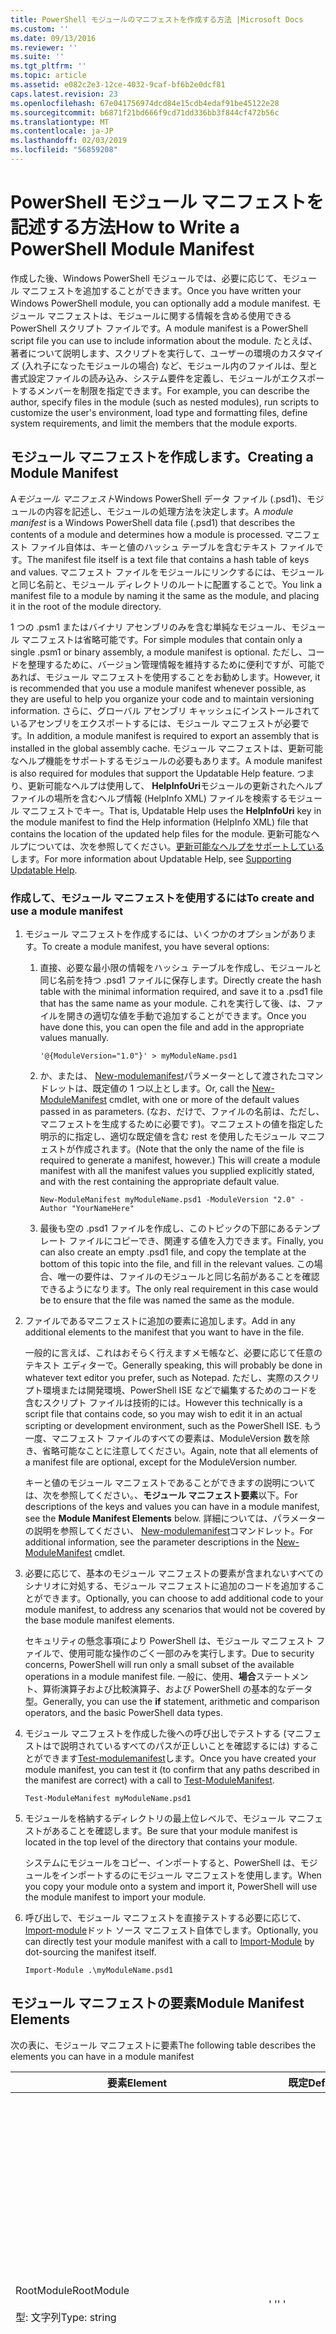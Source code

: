 ```yaml
---
title: PowerShell モジュールのマニフェストを作成する方法 |Microsoft Docs
ms.custom: ''
ms.date: 09/13/2016
ms.reviewer: ''
ms.suite: ''
ms.tgt_pltfrm: ''
ms.topic: article
ms.assetid: e082c2e3-12ce-4032-9caf-bf6b2e0dcf81
caps.latest.revision: 23
ms.openlocfilehash: 67e041756974dcd84e15cdb4edaf91be45122e28
ms.sourcegitcommit: b6871f21bd666f9cd71dd336bb3f844cf472b56c
ms.translationtype: MT
ms.contentlocale: ja-JP
ms.lasthandoff: 02/03/2019
ms.locfileid: "56859208"
---
```

# <a name="how-to-write-a-powershell-module-manifest"></a><span data-ttu-id="85726-102">PowerShell モジュール マニフェストを記述する方法</span><span class="sxs-lookup"><span data-stu-id="85726-102">How to Write a PowerShell Module Manifest</span></span>

<span data-ttu-id="85726-103">作成した後、Windows PowerShell モジュールでは、必要に応じて、モジュール マニフェストを追加することができます。</span><span class="sxs-lookup"><span data-stu-id="85726-103">Once you have written your Windows PowerShell module, you can optionally add a module manifest.</span></span> <span data-ttu-id="85726-104">モジュール マニフェストは、モジュールに関する情報を含める使用できる PowerShell スクリプト ファイルです。</span><span class="sxs-lookup"><span data-stu-id="85726-104">A module manifest is a PowerShell script file you can use to include information about the module.</span></span> <span data-ttu-id="85726-105">たとえば、著者について説明します、スクリプトを実行して、ユーザーの環境のカスタマイズ (入れ子になったモジュールの場合) など、モジュール内のファイルは、型と書式設定ファイルの読み込み、システム要件を定義し、モジュールがエクスポートするメンバーを制限を指定できます。</span><span class="sxs-lookup"><span data-stu-id="85726-105">For example, you can describe the author, specify files in the module (such as nested modules), run scripts to customize the user's environment, load type and formatting files, define system requirements, and limit the members that the module exports.</span></span>

## <a name="creating-a-module-manifest"></a><span data-ttu-id="85726-106">モジュール マニフェストを作成します。</span><span class="sxs-lookup"><span data-stu-id="85726-106">Creating a Module Manifest</span></span>

<span data-ttu-id="85726-107">A*モジュール マニフェスト*Windows PowerShell データ ファイル (.psd1)、モジュールの内容を記述し、モジュールの処理方法を決定します。</span><span class="sxs-lookup"><span data-stu-id="85726-107">A *module manifest* is a Windows PowerShell data file (.psd1) that describes the contents of a module and determines how a module is processed.</span></span> <span data-ttu-id="85726-108">マニフェスト ファイル自体は、キーと値のハッシュ テーブルを含むテキスト ファイルです。</span><span class="sxs-lookup"><span data-stu-id="85726-108">The manifest file itself is a text file that contains a hash table of keys and values.</span></span> <span data-ttu-id="85726-109">マニフェスト ファイルをモジュールにリンクするには、モジュールと同じ名前と、モジュール ディレクトリのルートに配置することで。</span><span class="sxs-lookup"><span data-stu-id="85726-109">You link a manifest file to a module by naming it the same as the module, and placing it in the root of the module directory.</span></span>

<span data-ttu-id="85726-110">1 つの .psm1 またはバイナリ アセンブリのみを含む単純なモジュール、モジュール マニフェストは省略可能です。</span><span class="sxs-lookup"><span data-stu-id="85726-110">For simple modules that contain only a single .psm1 or binary assembly, a module manifest is optional.</span></span> <span data-ttu-id="85726-111">ただし、コードを整理するために、バージョン管理情報を維持するために便利ですが、可能であれば、モジュール マニフェストを使用することをお勧めします。</span><span class="sxs-lookup"><span data-stu-id="85726-111">However, it is recommended that you use a module manifest whenever possible, as they are useful to help you organize your code and to maintain versioning information.</span></span> <span data-ttu-id="85726-112">さらに、グローバル アセンブリ キャッシュにインストールされているアセンブリをエクスポートするには、モジュール マニフェストが必要です。</span><span class="sxs-lookup"><span data-stu-id="85726-112">In addition, a module manifest is required to export an assembly that is installed in the global assembly cache.</span></span> <span data-ttu-id="85726-113">モジュール マニフェストは、更新可能なヘルプ機能をサポートするモジュールの必要もあります。</span><span class="sxs-lookup"><span data-stu-id="85726-113">A module manifest is also required for modules that support the Updatable Help feature.</span></span> <span data-ttu-id="85726-114">つまり、更新可能なヘルプは使用して、 **HelpInfoUri**モジュールの更新されたヘルプ ファイルの場所を含むヘルプ情報 (HelpInfo XML) ファイルを検索するモジュール マニフェストでキー。</span><span class="sxs-lookup"><span data-stu-id="85726-114">That is, Updatable Help uses the **HelpInfoUri** key in the module manifest to find the Help information (HelpInfo XML) file that contains the location of the updated help files for the module.</span></span> <span data-ttu-id="85726-115">更新可能なヘルプについては、次を参照してください。[更新可能なヘルプをサポートしている](./supporting-updatable-help.md)します。</span><span class="sxs-lookup"><span data-stu-id="85726-115">For more information about Updatable Help, see [Supporting Updatable Help](./supporting-updatable-help.md).</span></span>

### <a name="to-create-and-use-a-module-manifest"></a><span data-ttu-id="85726-116">作成して、モジュール マニフェストを使用するには</span><span class="sxs-lookup"><span data-stu-id="85726-116">To create and use a module manifest</span></span>

1. <span data-ttu-id="85726-117">モジュール マニフェストを作成するには、いくつかのオプションがあります。</span><span class="sxs-lookup"><span data-stu-id="85726-117">To create a module manifest, you have several options:</span></span>

   1. <span data-ttu-id="85726-118">直接、必要な最小限の情報をハッシュ テーブルを作成し、モジュールと同じ名前を持つ .psd1 ファイルに保存します。</span><span class="sxs-lookup"><span data-stu-id="85726-118">Directly create the hash table with the minimal information required, and save it to a .psd1 file that has the same name as your module.</span></span> <span data-ttu-id="85726-119">これを実行して後、は、ファイルを開きの適切な値を手動で追加することができます。</span><span class="sxs-lookup"><span data-stu-id="85726-119">Once you have done this, you can open the file and add in the appropriate values manually.</span></span>

      `'@{ModuleVersion="1.0"}' > myModuleName.psd1`

   2. <span data-ttu-id="85726-120">か、または、 [New-modulemanifest](/powershell/module/Microsoft.PowerShell.Core/New-ModuleManifest)パラメーターとして渡されたコマンドレットは、既定値の 1 つ以上とします。</span><span class="sxs-lookup"><span data-stu-id="85726-120">Or, call the [New-ModuleManifest](/powershell/module/Microsoft.PowerShell.Core/New-ModuleManifest) cmdlet, with one or more of the default values passed in as parameters.</span></span> <span data-ttu-id="85726-121">(なお、だけで、ファイルの名前は、ただし、マニフェストを生成するために必要です)。マニフェストの値を指定した明示的に指定し、適切な既定値を含む rest を使用したモジュール マニフェストが作成されます。</span><span class="sxs-lookup"><span data-stu-id="85726-121">(Note that the only the name of the file is required to generate a manifest, however.) This will create a module manifest with all the manifest values you supplied explicitly stated, and with the rest containing the appropriate default value.</span></span>

      `New-ModuleManifest myModuleName.psd1 -ModuleVersion "2.0" -Author "YourNameHere"`

   3. <span data-ttu-id="85726-122">最後も空の .psd1 ファイルを作成し、このトピックの下部にあるテンプレート ファイルにコピーでき、関連する値を入力できます。</span><span class="sxs-lookup"><span data-stu-id="85726-122">Finally, you can also create an empty .psd1 file, and copy the template at the bottom of this topic into the file, and fill in the relevant values.</span></span> <span data-ttu-id="85726-123">この場合、唯一の要件は、ファイルのモジュールと同じ名前があることを確認できるようになります。</span><span class="sxs-lookup"><span data-stu-id="85726-123">The only real requirement in this case would be to ensure that the file was named the same as the module.</span></span>

2. <span data-ttu-id="85726-124">ファイルであるマニフェストに追加の要素に追加します。</span><span class="sxs-lookup"><span data-stu-id="85726-124">Add in any additional elements to the manifest that you want to have in the file.</span></span>

   <span data-ttu-id="85726-125">一般的に言えば、これはおそらく行えますメモ帳など、必要に応じて任意のテキスト エディターで。</span><span class="sxs-lookup"><span data-stu-id="85726-125">Generally speaking, this will probably be done in whatever text editor you prefer, such as Notepad.</span></span> <span data-ttu-id="85726-126">ただし、実際のスクリプト環境または開発環境、PowerShell ISE などで編集するためのコードを含むスクリプト ファイルは技術的には。</span><span class="sxs-lookup"><span data-stu-id="85726-126">However this technically is a script file that contains code, so you may wish to edit it in an actual scripting or development environment, such as the PowerShell ISE.</span></span> <span data-ttu-id="85726-127">もう一度、マニフェスト ファイルのすべての要素は、ModuleVersion 数を除き、省略可能なことに注意してください。</span><span class="sxs-lookup"><span data-stu-id="85726-127">Again, note that all elements of a manifest file are optional, except for the ModuleVersion number.</span></span>

   <span data-ttu-id="85726-128">キーと値のモジュール マニフェストであることができますの説明については、次を参照してください。、**モジュール マニフェスト要素**以下。</span><span class="sxs-lookup"><span data-stu-id="85726-128">For descriptions of the keys and values you can have in a module manifest, see the **Module Manifest Elements** below.</span></span> <span data-ttu-id="85726-129">詳細については、パラメーターの説明を参照してください、 [New-modulemanifest](/powershell/module/Microsoft.PowerShell.Core/New-ModuleManifest)コマンドレット。</span><span class="sxs-lookup"><span data-stu-id="85726-129">For additional information, see the parameter descriptions in the  [New-ModuleManifest](/powershell/module/Microsoft.PowerShell.Core/New-ModuleManifest) cmdlet.</span></span>

3. <span data-ttu-id="85726-130">必要に応じて、基本のモジュール マニフェストの要素が含まれないすべてのシナリオに対処する、モジュール マニフェストに追加のコードを追加することができます。</span><span class="sxs-lookup"><span data-stu-id="85726-130">Optionally, you can choose to add additional code to your module manifest, to address any scenarios that would not be covered by the base module manifest elements.</span></span>

   <span data-ttu-id="85726-131">セキュリティの懸念事項により PowerShell は、モジュール マニフェスト ファイルで、使用可能な操作のごく一部のみを実行します。</span><span class="sxs-lookup"><span data-stu-id="85726-131">Due to security concerns, PowerShell will run only a small subset of the available operations in a module manifest file.</span></span> <span data-ttu-id="85726-132">一般に、使用、**場合**ステートメント、算術演算子および比較演算子、および PowerShell の基本的なデータ型。</span><span class="sxs-lookup"><span data-stu-id="85726-132">Generally, you can use the **if** statement, arithmetic and comparison operators, and the basic PowerShell data types.</span></span>

4. <span data-ttu-id="85726-133">モジュール マニフェストを作成した後への呼び出しでテストする (マニフェストはで説明されているすべてのパスが正しいことを確認するには) することができます[Test-modulemanifest](/powershell/module/Microsoft.PowerShell.Core/Test-ModuleManifest)します。</span><span class="sxs-lookup"><span data-stu-id="85726-133">Once you have created your module manifest, you can test it (to confirm that any paths described in the manifest are correct) with a call to [Test-ModuleManifest](/powershell/module/Microsoft.PowerShell.Core/Test-ModuleManifest).</span></span>

   `Test-ModuleManifest myModuleName.psd1`

5. <span data-ttu-id="85726-134">モジュールを格納するディレクトリの最上位レベルで、モジュール マニフェストがあることを確認します。</span><span class="sxs-lookup"><span data-stu-id="85726-134">Be sure that your module manifest is located in the top level of the directory that contains your module.</span></span>

   <span data-ttu-id="85726-135">システムにモジュールをコピー、インポートすると、PowerShell は、モジュールをインポートするのにモジュール マニフェストを使用します。</span><span class="sxs-lookup"><span data-stu-id="85726-135">When you copy your module onto a system and import it, PowerShell will use the module manifest to import your module.</span></span>

6. <span data-ttu-id="85726-136">呼び出しで、モジュール マニフェストを直接テストする必要に応じて、 [Import-module](/powershell/module/Microsoft.PowerShell.Core/Import-Module)ドット ソース マニフェスト自体でします。</span><span class="sxs-lookup"><span data-stu-id="85726-136">Optionally, you can directly test your module manifest with a call to [Import-Module](/powershell/module/Microsoft.PowerShell.Core/Import-Module) by dot-sourcing the manifest itself.</span></span>

   `Import-Module .\myModuleName.psd1`

## <a name="module-manifest-elements"></a><span data-ttu-id="85726-137">モジュール マニフェストの要素</span><span class="sxs-lookup"><span data-stu-id="85726-137">Module Manifest Elements</span></span>

<span data-ttu-id="85726-138">次の表に、モジュール マニフェストに要素</span><span class="sxs-lookup"><span data-stu-id="85726-138">The following table describes the elements you can have in a module manifest</span></span>

|<span data-ttu-id="85726-139">要素</span><span class="sxs-lookup"><span data-stu-id="85726-139">Element</span></span>|<span data-ttu-id="85726-140">既定</span><span class="sxs-lookup"><span data-stu-id="85726-140">Default</span></span>|<span data-ttu-id="85726-141">説明</span><span class="sxs-lookup"><span data-stu-id="85726-141">Description</span></span>|
|-------------|-------------|-----------------|
|<span data-ttu-id="85726-142">RootModule</span><span class="sxs-lookup"><span data-stu-id="85726-142">RootModule</span></span><br /><br /> <span data-ttu-id="85726-143">型: 文字列</span><span class="sxs-lookup"><span data-stu-id="85726-143">Type: string</span></span>|<span data-ttu-id="85726-144">' '</span><span class="sxs-lookup"><span data-stu-id="85726-144">' '</span></span>|<span data-ttu-id="85726-145">スクリプト モジュールまたはバイナリ モジュール ファイルこのマニフェストに関連付けられています。</span><span class="sxs-lookup"><span data-stu-id="85726-145">Script module or binary module file associated with this manifest.</span></span> <span data-ttu-id="85726-146">PowerShell の以前のバージョンでは、この要素に、ModuleToProcess が呼び出されます。</span><span class="sxs-lookup"><span data-stu-id="85726-146">Previous versions of PowerShell called this element the ModuleToProcess.</span></span><br /><br /> <span data-ttu-id="85726-147">ルート モジュールの種類を空にすることができます (このように、**マニフェスト**モジュール)、スクリプト モジュールの名前 (これにより、.psm1、**スクリプト**モジュール)、またはバイナリ モジュール (.exe または .dll の名前これは、これにより、**バイナリ**モジュール)。</span><span class="sxs-lookup"><span data-stu-id="85726-147">Possible types for the root module can be empty (which will make this a **Manifest** module), the name of a script module (.psm1, which makes this a **Script** module), or the name of a binary module (.exe or .dll, which makes this a **Binary** module).</span></span> <span data-ttu-id="85726-148">モジュール マニフェスト (.psd1) ファイルまたはスクリプト ファイル (.ps1) の名前をこの要素に配置すると、発生するエラーが発生します。</span><span class="sxs-lookup"><span data-stu-id="85726-148">Placing the name of a module manifest (.psd1) or a script file (.ps1) in this element will cause an error to occur.</span></span>|
|<span data-ttu-id="85726-149">ModuleVersion</span><span class="sxs-lookup"><span data-stu-id="85726-149">ModuleVersion</span></span><br /><br /> <span data-ttu-id="85726-150">型: 文字列</span><span class="sxs-lookup"><span data-stu-id="85726-150">Type: string</span></span>|<span data-ttu-id="85726-151">1.0</span><span class="sxs-lookup"><span data-stu-id="85726-151">1.0</span></span>|<span data-ttu-id="85726-152">このモジュールのバージョン番号。</span><span class="sxs-lookup"><span data-stu-id="85726-152">Version number of this module.</span></span> <span data-ttu-id="85726-153">文字列は、[System.Version] に変換できる必要があります。</span><span class="sxs-lookup"><span data-stu-id="85726-153">The string must be able to convert to [System.Version].</span></span> <span data-ttu-id="85726-154">つまり、' #。 #。 #。 #。 #' です。</span><span class="sxs-lookup"><span data-stu-id="85726-154">That is, '#.#.#.#.#'.</span></span> <span data-ttu-id="85726-155">`Import-Module` 上で見つかった最初のモジュールを読み込む、 **$psModulePath**を名と一致して、少なくともの ModuleVersion を持つ、`-MinimumVersion`パラメーター。</span><span class="sxs-lookup"><span data-stu-id="85726-155">`Import-Module` will load the first module it finds on the **$psModulePath** that matches the name, and has at least as high a ModuleVersion, as the `-MinimumVersion` parameter.</span></span> <span data-ttu-id="85726-156">特定のバージョンをインポートするには、使用、`-RequiredVersion`パラメーターを代わりにします。</span><span class="sxs-lookup"><span data-stu-id="85726-156">To import a specific version, use the`-RequiredVersion` parameter, instead.</span></span><br /><br /> <span data-ttu-id="85726-157">例: `ModuleVersion = '1.0'`</span><span class="sxs-lookup"><span data-stu-id="85726-157">Example: `ModuleVersion = '1.0'`</span></span>|
|<span data-ttu-id="85726-158">GUID</span><span class="sxs-lookup"><span data-stu-id="85726-158">GUID</span></span><br /><br /> <span data-ttu-id="85726-159">型: 文字列</span><span class="sxs-lookup"><span data-stu-id="85726-159">Type: string</span></span>|<span data-ttu-id="85726-160">自動生成された GUID</span><span class="sxs-lookup"><span data-stu-id="85726-160">Autogenerated GUID</span></span>|<span data-ttu-id="85726-161">このモジュールを一意に識別するために使用される ID。</span><span class="sxs-lookup"><span data-stu-id="85726-161">ID used to uniquely identify this module.</span></span> <span data-ttu-id="85726-162">GUID のモジュールをインポートすることはできません現在に注意してください。</span><span class="sxs-lookup"><span data-stu-id="85726-162">Note that you cannot currently import a module by GUID.</span></span><br /><br /> <span data-ttu-id="85726-163">例: `GUID = 'cfc45206-1e49-459d-a8ad-5b571ef94857'`</span><span class="sxs-lookup"><span data-stu-id="85726-163">Example: `GUID = 'cfc45206-1e49-459d-a8ad-5b571ef94857'`</span></span>|
|<span data-ttu-id="85726-164">作成者</span><span class="sxs-lookup"><span data-stu-id="85726-164">Author</span></span><br /><br /> <span data-ttu-id="85726-165">型: 文字列</span><span class="sxs-lookup"><span data-stu-id="85726-165">Type: string</span></span>|<span data-ttu-id="85726-166">None</span><span class="sxs-lookup"><span data-stu-id="85726-166">None</span></span>|<span data-ttu-id="85726-167">このモジュールの作成者です。</span><span class="sxs-lookup"><span data-stu-id="85726-167">Author of this module.</span></span><br /><br /> <span data-ttu-id="85726-168">例: `Author = 'AuthorNameHere'`</span><span class="sxs-lookup"><span data-stu-id="85726-168">Example: `Author = 'AuthorNameHere'`</span></span>|
|<span data-ttu-id="85726-169">CompanyName</span><span class="sxs-lookup"><span data-stu-id="85726-169">CompanyName</span></span><br /><br /> <span data-ttu-id="85726-170">型: 文字列</span><span class="sxs-lookup"><span data-stu-id="85726-170">Type: string</span></span>|<span data-ttu-id="85726-171">Unknown の中から 1 つ以上を指定します</span><span class="sxs-lookup"><span data-stu-id="85726-171">Unknown</span></span>|<span data-ttu-id="85726-172">企業またはこのモジュールのベンダー。</span><span class="sxs-lookup"><span data-stu-id="85726-172">Company or vendor of this module.</span></span><br /><br /> <span data-ttu-id="85726-173">例: `CompanyName = 'Fabrikam'`</span><span class="sxs-lookup"><span data-stu-id="85726-173">Example: `CompanyName = 'Fabrikam'`</span></span>|
|<span data-ttu-id="85726-174">著作権</span><span class="sxs-lookup"><span data-stu-id="85726-174">Copyright</span></span><br /><br /> <span data-ttu-id="85726-175">型: 文字列</span><span class="sxs-lookup"><span data-stu-id="85726-175">Type: string</span></span>|<span data-ttu-id="85726-176">(c) [現在] [作成者]。</span><span class="sxs-lookup"><span data-stu-id="85726-176">(c) [currentYear] [Author].</span></span> <span data-ttu-id="85726-177">All rights reserved.</span><span class="sxs-lookup"><span data-stu-id="85726-177">All rights reserved.</span></span>|<span data-ttu-id="85726-178">このモジュールの著作権情報。</span><span class="sxs-lookup"><span data-stu-id="85726-178">Copyright statement for this module.</span></span><br /><br /> <span data-ttu-id="85726-179">例: `Copyright = '2016 AuthorName. All rights reserved.'`</span><span class="sxs-lookup"><span data-stu-id="85726-179">Example: `Copyright = '2016 AuthorName. All rights reserved.'`</span></span>|
|<span data-ttu-id="85726-180">説明</span><span class="sxs-lookup"><span data-stu-id="85726-180">Description</span></span><br /><br /> <span data-ttu-id="85726-181">型: 文字列</span><span class="sxs-lookup"><span data-stu-id="85726-181">Type: string</span></span>|<span data-ttu-id="85726-182">' '</span><span class="sxs-lookup"><span data-stu-id="85726-182">' '</span></span>|<span data-ttu-id="85726-183">このモジュールによって提供される機能の説明です。</span><span class="sxs-lookup"><span data-stu-id="85726-183">Description of the functionality provided by this module.</span></span><br /><br /> <span data-ttu-id="85726-184">例: `Description = 'This is a description of a module.'`</span><span class="sxs-lookup"><span data-stu-id="85726-184">Example: `Description = 'This is a description of a module.'`</span></span>|
|<span data-ttu-id="85726-185">PowerShellVersion</span><span class="sxs-lookup"><span data-stu-id="85726-185">PowerShellVersion</span></span><br /><br /> <span data-ttu-id="85726-186">型: 文字列</span><span class="sxs-lookup"><span data-stu-id="85726-186">Type: string</span></span>|<span data-ttu-id="85726-187">' '</span><span class="sxs-lookup"><span data-stu-id="85726-187">' '</span></span>|<span data-ttu-id="85726-188">このモジュールに必要な Windows PowerShell エンジンの最小バージョン。</span><span class="sxs-lookup"><span data-stu-id="85726-188">Minimum version of the Windows PowerShell engine required by this module.</span></span> <span data-ttu-id="85726-189">現在の有効な値は、1.0、2.0、3.0、4.0、および 5.0 です。</span><span class="sxs-lookup"><span data-stu-id="85726-189">Current valid values are 1.0, 2.0, 3.0, 4.0, and 5.0.</span></span><br /><br /> <span data-ttu-id="85726-190">例: `PowerShellVersion = '5.0'`</span><span class="sxs-lookup"><span data-stu-id="85726-190">Example: `PowerShellVersion = '5.0'`</span></span>|
|<span data-ttu-id="85726-191">PowerShellHostName</span><span class="sxs-lookup"><span data-stu-id="85726-191">PowerShellHostName</span></span><br /><br /> <span data-ttu-id="85726-192">型: 文字列</span><span class="sxs-lookup"><span data-stu-id="85726-192">Type: string</span></span>|<span data-ttu-id="85726-193">' '</span><span class="sxs-lookup"><span data-stu-id="85726-193">' '</span></span>|<span data-ttu-id="85726-194">モジュールに必要な Windows PowerShell ホストの名前を指定します。</span><span class="sxs-lookup"><span data-stu-id="85726-194">Specifies the name of the Windows PowerShell host that is required by the module.</span></span> <span data-ttu-id="85726-195">この名前は、Windows PowerShell によって提供されます。</span><span class="sxs-lookup"><span data-stu-id="85726-195">This name is provided by Windows PowerShell.</span></span> <span data-ttu-id="85726-196">プログラムのホスト プログラムの名前を検索する入力:`$host.name`します。</span><span class="sxs-lookup"><span data-stu-id="85726-196">To find the name of a host program, in the program, type: `$host.name` .</span></span><br /><br /> <span data-ttu-id="85726-197">例: `PowerShellHostName = 'Windows PowerShell ISE Host'`</span><span class="sxs-lookup"><span data-stu-id="85726-197">Example: `PowerShellHostName = 'Windows PowerShell ISE Host'`</span></span>|
|<span data-ttu-id="85726-198">PowerShellHostVersion</span><span class="sxs-lookup"><span data-stu-id="85726-198">PowerShellHostVersion</span></span><br /><br /> <span data-ttu-id="85726-199">型: 文字列</span><span class="sxs-lookup"><span data-stu-id="85726-199">Type: string</span></span>|<span data-ttu-id="85726-200">' '</span><span class="sxs-lookup"><span data-stu-id="85726-200">' '</span></span>|<span data-ttu-id="85726-201">このモジュールに必要な Windows PowerShell ホストの最小バージョン。</span><span class="sxs-lookup"><span data-stu-id="85726-201">Minimum version of the Windows PowerShell host required by this module.</span></span><br /><br /> <span data-ttu-id="85726-202">例: `PowerShellHostVersion = '2.0'`</span><span class="sxs-lookup"><span data-stu-id="85726-202">Example: `PowerShellHostVersion = '2.0'`</span></span>|
|<span data-ttu-id="85726-203">DotNetFrameworkVersion</span><span class="sxs-lookup"><span data-stu-id="85726-203">DotNetFrameworkVersion</span></span><br /><br /> <span data-ttu-id="85726-204">型: 文字列</span><span class="sxs-lookup"><span data-stu-id="85726-204">Type: string</span></span>|<span data-ttu-id="85726-205">' '</span><span class="sxs-lookup"><span data-stu-id="85726-205">' '</span></span>|<span data-ttu-id="85726-206">このモジュールに必要な Microsoft .NET Framework の最小バージョン。</span><span class="sxs-lookup"><span data-stu-id="85726-206">Minimum version of Microsoft .NET Framework required by this module.</span></span><br /><br /> <span data-ttu-id="85726-207">例: `DotNetFrameorkVersion = '3.5'`</span><span class="sxs-lookup"><span data-stu-id="85726-207">Example: `DotNetFrameorkVersion = '3.5'`</span></span>|
|<span data-ttu-id="85726-208">CLRVersion</span><span class="sxs-lookup"><span data-stu-id="85726-208">CLRVersion</span></span><br /><br /> <span data-ttu-id="85726-209">型: 文字列</span><span class="sxs-lookup"><span data-stu-id="85726-209">Type: string</span></span>|<span data-ttu-id="85726-210">' '</span><span class="sxs-lookup"><span data-stu-id="85726-210">' '</span></span>|<span data-ttu-id="85726-211">このモジュールに必要な共通言語ランタイム (CLR) の最小バージョン。</span><span class="sxs-lookup"><span data-stu-id="85726-211">Minimum version of the common language runtime (CLR) required by this module.</span></span><br /><br /> <span data-ttu-id="85726-212">例: `CLRVersion = '3.5'`</span><span class="sxs-lookup"><span data-stu-id="85726-212">Example: `CLRVersion = '3.5'`</span></span>|
|<span data-ttu-id="85726-213">ProcessorArchitecture</span><span class="sxs-lookup"><span data-stu-id="85726-213">ProcessorArchitecture</span></span><br /><br /> <span data-ttu-id="85726-214">型: 文字列</span><span class="sxs-lookup"><span data-stu-id="85726-214">Type: string</span></span>|<span data-ttu-id="85726-215">' '</span><span class="sxs-lookup"><span data-stu-id="85726-215">' '</span></span>|<span data-ttu-id="85726-216">プロセッサ アーキテクチャ (None、X86、Amd64) モジュールが必要です。</span><span class="sxs-lookup"><span data-stu-id="85726-216">Processor architecture (None, X86, Amd64) required by this module.</span></span> <span data-ttu-id="85726-217">有効な値は x86、AMD64、IA64、および None (不明または未指定) です。</span><span class="sxs-lookup"><span data-stu-id="85726-217">Valid values are x86, AMD64, IA64, and None (unknown or unspecified).</span></span><br /><br /> <span data-ttu-id="85726-218">例: `ProcessorArchitecture = 'x86'`</span><span class="sxs-lookup"><span data-stu-id="85726-218">Example: `ProcessorArchitecture = 'x86'`</span></span>|
|<span data-ttu-id="85726-219">RequiredModules</span><span class="sxs-lookup"><span data-stu-id="85726-219">RequiredModules</span></span><br /><br /> <span data-ttu-id="85726-220">Type: [string[]]</span><span class="sxs-lookup"><span data-stu-id="85726-220">Type: [string[]]</span></span>|<span data-ttu-id="85726-221">@()</span><span class="sxs-lookup"><span data-stu-id="85726-221">@()</span></span>|<span data-ttu-id="85726-222">このモジュールをインポートする前にグローバル環境にインポートする必要がありますモジュールです。</span><span class="sxs-lookup"><span data-stu-id="85726-222">Modules that must be imported into the global environment prior to importing this module.</span></span> <span data-ttu-id="85726-223">既に読み込まれている場合を除き、表示されているすべてのモジュールが読み込まれます。</span><span class="sxs-lookup"><span data-stu-id="85726-223">This will load any modules listed unless they have already been loaded.</span></span> <span data-ttu-id="85726-224">(たとえば、一部のモジュール可能性があるによって既に読み込まれて別のモジュール。)。</span><span class="sxs-lookup"><span data-stu-id="85726-224">(For example, some modules may already be loaded by a different module.).</span></span> <span data-ttu-id="85726-225">使用して読み込む特定のバージョンを指定することも`RequiredVersion`なく`ModuleVersion`します。</span><span class="sxs-lookup"><span data-stu-id="85726-225">It is also possible to specify a specific version to load using `RequiredVersion` rather than `ModuleVersion`.</span></span> <span data-ttu-id="85726-226">使用する場合`ModuleVersion`指定されているバージョンの最小値で使用可能な最新バージョンが読み込まれます。</span><span class="sxs-lookup"><span data-stu-id="85726-226">When using `ModuleVersion` it will load the newest version available with a minimum of the version specified.</span></span><br /><br /> <span data-ttu-id="85726-227">例: `RequiredModules = @(@{ModuleName="myDependentModule", ModuleVersion="2.0",Guid="cfc45206-1e49-459d-a8ad-5b571ef94857"})`</span><span class="sxs-lookup"><span data-stu-id="85726-227">Example: `RequiredModules = @(@{ModuleName="myDependentModule", ModuleVersion="2.0",Guid="cfc45206-1e49-459d-a8ad-5b571ef94857"})`</span></span><br /><br /> <span data-ttu-id="85726-228">例: `RequiredModules = @(@{ModuleName="myDependentModule", RequiredVersion="1.5",Guid="cfc45206-1e49-459d-a8ad-5b571ef94857"})`</span><span class="sxs-lookup"><span data-stu-id="85726-228">Example: `RequiredModules = @(@{ModuleName="myDependentModule", RequiredVersion="1.5",Guid="cfc45206-1e49-459d-a8ad-5b571ef94857"})`</span></span>|
|<span data-ttu-id="85726-229">RequiredAssemblies</span><span class="sxs-lookup"><span data-stu-id="85726-229">RequiredAssemblies</span></span><br /><br /> <span data-ttu-id="85726-230">Type: [string[]]</span><span class="sxs-lookup"><span data-stu-id="85726-230">Type: [string[]]</span></span>|<span data-ttu-id="85726-231">@()</span><span class="sxs-lookup"><span data-stu-id="85726-231">@()</span></span>|<span data-ttu-id="85726-232">このモジュールをインポートする前に読み込む必要があるアセンブリ。</span><span class="sxs-lookup"><span data-stu-id="85726-232">Assemblies that must be loaded prior to importing this module.</span></span><br /><br /> <span data-ttu-id="85726-233">なお RequiredModules とは異なり、PowerShell は、既に読み込まれていない場合、RequiredAssemblies に読み込まれます。</span><span class="sxs-lookup"><span data-stu-id="85726-233">Note that unlike RequiredModules, PowerShell will load the RequiredAssemblies if they are not already loaded.</span></span>|
|<span data-ttu-id="85726-234">ScriptsToProcess</span><span class="sxs-lookup"><span data-stu-id="85726-234">ScriptsToProcess</span></span><br /><br /> <span data-ttu-id="85726-235">Type: [string[]]</span><span class="sxs-lookup"><span data-stu-id="85726-235">Type: [string[]]</span></span>|<span data-ttu-id="85726-236">@()</span><span class="sxs-lookup"><span data-stu-id="85726-236">@()</span></span>|<span data-ttu-id="85726-237">モジュールがインポートされるときに、呼び出し元のセッション状態で実行されるスクリプト (.ps1) ファイル。</span><span class="sxs-lookup"><span data-stu-id="85726-237">Script (.ps1) files that are run in the caller's session state when the module is imported.</span></span> <span data-ttu-id="85726-238">これにより、グローバル セッション状態や、入れ子になったモジュール、別のモジュールのセッション状態の可能性があります。</span><span class="sxs-lookup"><span data-stu-id="85726-238">This could be the global session state or, for nested modules, the session state of another module.</span></span> <span data-ttu-id="85726-239">これらのスクリプトを使用して、ログイン スクリプトを使用する場合と同様に、環境を準備することができます。</span><span class="sxs-lookup"><span data-stu-id="85726-239">You can use these scripts to prepare an environment just as you might use a login script.</span></span><br /><br /> <span data-ttu-id="85726-240">これらのスクリプトは、マニフェストにリストされているモジュールのいずれかが読み込まれる前に実行されます。</span><span class="sxs-lookup"><span data-stu-id="85726-240">These scripts are run before any of the modules listed in the manifest are loaded.</span></span>|
|<span data-ttu-id="85726-241">TypesToProcess</span><span class="sxs-lookup"><span data-stu-id="85726-241">TypesToProcess</span></span><br /><br /> <span data-ttu-id="85726-242">Type: [Object[]]</span><span class="sxs-lookup"><span data-stu-id="85726-242">Type: [Object[]]</span></span>|<span data-ttu-id="85726-243">@()</span><span class="sxs-lookup"><span data-stu-id="85726-243">@()</span></span>|<span data-ttu-id="85726-244">このモジュールをインポートするときに読み込まれるファイル (.ps1xml) を入力します。</span><span class="sxs-lookup"><span data-stu-id="85726-244">Type files (.ps1xml) to be loaded when importing this module.</span></span>|
|<span data-ttu-id="85726-245">FormatsToProcess</span><span class="sxs-lookup"><span data-stu-id="85726-245">FormatsToProcess</span></span><br /><br /> <span data-ttu-id="85726-246">Type: [Object[]]</span><span class="sxs-lookup"><span data-stu-id="85726-246">Type: [Object[]]</span></span>|<span data-ttu-id="85726-247">@()</span><span class="sxs-lookup"><span data-stu-id="85726-247">@()</span></span>|<span data-ttu-id="85726-248">このモジュールをインポートするときに読み込まれるファイル (.ps1xml) をフォーマットします。</span><span class="sxs-lookup"><span data-stu-id="85726-248">Format files (.ps1xml) to be loaded when importing this module.</span></span>|
|<span data-ttu-id="85726-249">NestedModules</span><span class="sxs-lookup"><span data-stu-id="85726-249">NestedModules</span></span><br /><br /> <span data-ttu-id="85726-250">Type: [Object[]]</span><span class="sxs-lookup"><span data-stu-id="85726-250">Type: [Object[]]</span></span>|<span data-ttu-id="85726-251">@()</span><span class="sxs-lookup"><span data-stu-id="85726-251">@()</span></span>|<span data-ttu-id="85726-252">RootModule/ModuleToProcess で指定されたモジュールの入れ子になったモジュールとしてインポートするモジュールです。</span><span class="sxs-lookup"><span data-stu-id="85726-252">Modules to import as nested modules of the module specified in RootModule/ModuleToProcess.</span></span><br /><br /> <span data-ttu-id="85726-253">呼び出しに似ていますがこの要素にモジュール名を追加する`Import-Module`からスクリプトやアセンブリ コード内で。</span><span class="sxs-lookup"><span data-stu-id="85726-253">Adding a module name to this element is similar to calling `Import-Module` from within your script or assembly code.</span></span> <span data-ttu-id="85726-254">主な違いは、マニフェスト ファイルでは、ここを読み込むものを確認しやすくなります。</span><span class="sxs-lookup"><span data-stu-id="85726-254">The main difference is that it's easier to see what you are loading here in the manifest file.</span></span> <span data-ttu-id="85726-255">また、モジュールは、ここで読み込みに失敗した場合、まだが読み込まれていない、実際のモジュール。</span><span class="sxs-lookup"><span data-stu-id="85726-255">Also, if a module fails to load here, you will not yet have loaded your actual module.</span></span><br /><br /> <span data-ttu-id="85726-256">他のモジュールに加え、スクリプト (.ps1) ファイルをロードすることもします。</span><span class="sxs-lookup"><span data-stu-id="85726-256">In addition to other modules, you may also load script (.ps1) files here.</span></span> <span data-ttu-id="85726-257">これらのファイルは、ルート モジュールのコンテキストで実行されます。</span><span class="sxs-lookup"><span data-stu-id="85726-257">These files will execute in the context of the root module.</span></span> <span data-ttu-id="85726-258">(これは、ルート モジュール内のスクリプトをソーシング ドットに相当) です。</span><span class="sxs-lookup"><span data-stu-id="85726-258">(This is equivalent to dot sourcing the script in your root module.)</span></span>|
|<span data-ttu-id="85726-259">FunctionsToExport</span><span class="sxs-lookup"><span data-stu-id="85726-259">FunctionsToExport</span></span><br /><br /> <span data-ttu-id="85726-260">次のように入力します。String</span><span class="sxs-lookup"><span data-stu-id="85726-260">Type: String</span></span>|<span data-ttu-id="85726-261">'\*'</span><span class="sxs-lookup"><span data-stu-id="85726-261">'\*'</span></span>|<span data-ttu-id="85726-262">呼び出し元のセッション状態モジュールが (ワイルドカード文字を使用) をエクスポートする関数を指定します。</span><span class="sxs-lookup"><span data-stu-id="85726-262">Specifies the functions that the module exports (wildcard characters are permitted) to the caller's session state.</span></span> <span data-ttu-id="85726-263">既定では、すべての関数がエクスポートされます。</span><span class="sxs-lookup"><span data-stu-id="85726-263">By default, all functions are exported.</span></span> <span data-ttu-id="85726-264">このキーを使用して、モジュールによってエクスポートされる関数を制限することができます。</span><span class="sxs-lookup"><span data-stu-id="85726-264">You can use this key to restrict the functions that are exported by the module.</span></span><br /><br /> <span data-ttu-id="85726-265">呼び出し元のセッション状態は、グローバル セッション状態や、入れ子になったモジュールは、別のモジュールのセッション状態を指定できます。</span><span class="sxs-lookup"><span data-stu-id="85726-265">The caller's session state can be the global session state or, for nested modules, the session state of another module.</span></span> <span data-ttu-id="85726-266">入れ子になったモジュールを連鎖チェーン内のモジュールが FunctionsToExport キーを使用して、関数を制限しない限り、入れ子になったモジュールによってエクスポートされるすべての関数はグローバル セッション状態にエクスポートされます。</span><span class="sxs-lookup"><span data-stu-id="85726-266">When chaining nested modules, all functions that are exported by a nested module will be exported to the global session state unless a module in the chain restricts the function by using the FunctionsToExport key.</span></span><br /><br /> <span data-ttu-id="85726-267">マニフェストも、関数のエイリアスをエクスポートする場合は、このキーは AliasesToExport キーでは、関数のエイリアスの一覧が表示されますを削除できますが、このキーは、一覧に関数のエイリアスを追加することはできません。</span><span class="sxs-lookup"><span data-stu-id="85726-267">If the manifest also exports aliases for the functions, this key can remove functions whose aliases are listed in the AliasesToExport key, but this key cannot add function aliases to the list.</span></span>|
|<span data-ttu-id="85726-268">CmdletsToExport</span><span class="sxs-lookup"><span data-stu-id="85726-268">CmdletsToExport</span></span><br /><br /> <span data-ttu-id="85726-269">次のように入力します。String</span><span class="sxs-lookup"><span data-stu-id="85726-269">Type: String</span></span>|<span data-ttu-id="85726-270">'\*'</span><span class="sxs-lookup"><span data-stu-id="85726-270">'\*'</span></span>|<span data-ttu-id="85726-271">モジュールが (ワイルドカード文字を使用) をエクスポートするコマンドレットを指定します。</span><span class="sxs-lookup"><span data-stu-id="85726-271">Specifies the cmdlets that the module exports (wildcard characters are permitted).</span></span> <span data-ttu-id="85726-272">既定では、すべてのコマンドレットがエクスポートされます。</span><span class="sxs-lookup"><span data-stu-id="85726-272">By default, all cmdlets are exported.</span></span> <span data-ttu-id="85726-273">このキーを使用して、モジュールによってエクスポートされるコマンドレットを制限することができます。</span><span class="sxs-lookup"><span data-stu-id="85726-273">You can use this key to restrict the cmdlets that are exported by the module.</span></span><br /><br /> <span data-ttu-id="85726-274">呼び出し元のセッション状態は、グローバル セッション状態や、入れ子になったモジュールは、別のモジュールのセッション状態を指定できます。</span><span class="sxs-lookup"><span data-stu-id="85726-274">The caller's session state can be the global session state or, for nested modules, the session state of another module.</span></span> <span data-ttu-id="85726-275">入れ子になったモジュールを連鎖しているときに入れ子になったモジュールによってエクスポートされるすべてのコマンドレットが最終的にエクスポートされますグローバル セッション状態をチェーン内のモジュールが CmdletsToExport キーを使用して、コマンドレットを制限しない限り。</span><span class="sxs-lookup"><span data-stu-id="85726-275">When you are chaining nested modules, all cmdlets that are exported by a nested module will be ultimately exported to the global session state unless a module in the chain restricts the cmdlet by using the CmdletsToExport key.</span></span><br /><br /> <span data-ttu-id="85726-276">マニフェストも、コマンドレットのエイリアスをエクスポートする場合は、このキーは AliasesToExport キーでは、コマンドレットのエイリアスの一覧が表示されますを削除できますが、このキーは、一覧にコマンドレットのエイリアスを追加することはできません。</span><span class="sxs-lookup"><span data-stu-id="85726-276">If the manifest also exports aliases for the cmdlets, this key can remove cmdlets whose aliases are listed in the AliasesToExport key, but this key cannot add cmdlet aliases to the list.</span></span>|
|<span data-ttu-id="85726-277">VariablesToExport</span><span class="sxs-lookup"><span data-stu-id="85726-277">VariablesToExport</span></span><br /><br /> <span data-ttu-id="85726-278">次のように入力します。String</span><span class="sxs-lookup"><span data-stu-id="85726-278">Type: String</span></span>|<span data-ttu-id="85726-279">'\*'</span><span class="sxs-lookup"><span data-stu-id="85726-279">'\*'</span></span>|<span data-ttu-id="85726-280">呼び出し元のセッション状態モジュールが (ワイルドカード文字を使用) をエクスポートする変数を指定します。</span><span class="sxs-lookup"><span data-stu-id="85726-280">Specifies the variables that the module exports (wildcard characters are permitted) to the caller's session state.</span></span> <span data-ttu-id="85726-281">既定では、すべての変数がエクスポートされます。</span><span class="sxs-lookup"><span data-stu-id="85726-281">By default, all variables are exported.</span></span> <span data-ttu-id="85726-282">このキーを使用して、モジュールによってエクスポートされる変数を制限することができます。</span><span class="sxs-lookup"><span data-stu-id="85726-282">You can use this key to restrict the variables that are exported by the module.</span></span><br /><br /> <span data-ttu-id="85726-283">呼び出し元のセッション状態は、グローバル セッション状態や、入れ子になったモジュールは、別のモジュールのセッション状態を指定できます。</span><span class="sxs-lookup"><span data-stu-id="85726-283">The caller's session state can be the global session state or, for nested modules, the session state of another module.</span></span> <span data-ttu-id="85726-284">入れ子になったモジュールを連鎖しているときに、チェーン内のモジュールが VariablesToExport キーを使用して、変数を制限しない限り、入れ子になったモジュールによってエクスポートされるすべての変数はグローバル セッション状態にエクスポートされます。</span><span class="sxs-lookup"><span data-stu-id="85726-284">When you are chaining nested modules, all variables that are exported by a nested module will be exported to the global session state unless a module in the chain restricts the variable by using the VariablesToExport key.</span></span><br /><br /> <span data-ttu-id="85726-285">マニフェストも、変数のエイリアスをエクスポートする場合は、このキーは AliasesToExport キーでは、変数がエイリアスの一覧が表示されますを削除できますが、このキーは、一覧に変数のエイリアスを追加することはできません。</span><span class="sxs-lookup"><span data-stu-id="85726-285">If the manifest also exports aliases for the variables, this key can remove variables whose aliases are listed in the AliasesToExport key, but this key cannot add variable aliases to the list.</span></span>|
|<span data-ttu-id="85726-286">AliasesToExport</span><span class="sxs-lookup"><span data-stu-id="85726-286">AliasesToExport</span></span><br /><br /> <span data-ttu-id="85726-287">次のように入力します。String</span><span class="sxs-lookup"><span data-stu-id="85726-287">Type: String</span></span>|<span data-ttu-id="85726-288">'\*'</span><span class="sxs-lookup"><span data-stu-id="85726-288">'\*'</span></span>|<span data-ttu-id="85726-289">呼び出し元のセッション状態モジュールが (ワイルドカード文字を使用) をエクスポートするエイリアスを指定します。</span><span class="sxs-lookup"><span data-stu-id="85726-289">Specifies the aliases that the module exports (wildcard characters are permitted) to the caller's session state.</span></span> <span data-ttu-id="85726-290">既定では、すべてのエイリアスがエクスポートされます。</span><span class="sxs-lookup"><span data-stu-id="85726-290">By default, all aliases are exported.</span></span> <span data-ttu-id="85726-291">このキーを使用して、モジュールによってエクスポートされるエイリアスを制限することができます。</span><span class="sxs-lookup"><span data-stu-id="85726-291">You can use this key to restrict the aliases that are exported by the module.</span></span><br /><br /> <span data-ttu-id="85726-292">呼び出し元のセッション状態は、グローバル セッション状態や、入れ子になったモジュールは、別のモジュールのセッション状態を指定できます。</span><span class="sxs-lookup"><span data-stu-id="85726-292">The caller's session state can be the global session state or, for nested modules, the session state of another module.</span></span> <span data-ttu-id="85726-293">入れ子になったモジュールを連鎖しているときに入れ子になったモジュールによってエクスポートされるすべてのエイリアスが最終的にエクスポートされますグローバル セッション状態をチェーン内のモジュールが AliasesToExport キーを使用してエイリアスを制限しない限り。</span><span class="sxs-lookup"><span data-stu-id="85726-293">When you are chaining nested modules, all aliases that are exported by a nested module will be ultimately exported to the global session state unless a module in the chain restricts the alias by using the AliasesToExport key.</span></span>|
|<span data-ttu-id="85726-294">ModuleList</span><span class="sxs-lookup"><span data-stu-id="85726-294">ModuleList</span></span><br /><br /> <span data-ttu-id="85726-295">Type: [string[]]</span><span class="sxs-lookup"><span data-stu-id="85726-295">Type: [string[]]</span></span>|<span data-ttu-id="85726-296">@()</span><span class="sxs-lookup"><span data-stu-id="85726-296">@()</span></span>|<span data-ttu-id="85726-297">このモジュールでは、パッケージ化するすべてのモジュールを指定します。</span><span class="sxs-lookup"><span data-stu-id="85726-297">Specifies all the modules that are packaged with this module.</span></span> <span data-ttu-id="85726-298">これらのモジュールは、ModuleName と GUID のキーを持つ名前 (コンマ区切り文字列) またはハッシュ テーブルとして入力できます。</span><span class="sxs-lookup"><span data-stu-id="85726-298">These modules can be entered by name (a comma-separated string) or as a hash table with ModuleName and GUID keys.</span></span> <span data-ttu-id="85726-299">ハッシュ テーブルには、オプションの ModuleVersion キーをこともできます。</span><span class="sxs-lookup"><span data-stu-id="85726-299">The hash table can also have an optional ModuleVersion key.</span></span> <span data-ttu-id="85726-300">ModuleList キーは、モジュール インベントリとして設計されています。</span><span class="sxs-lookup"><span data-stu-id="85726-300">The ModuleList key is designed to act as a module inventory.</span></span> <span data-ttu-id="85726-301">これらのモジュールは自動的に処理されません。</span><span class="sxs-lookup"><span data-stu-id="85726-301">These modules are not automatically processed.</span></span>|
|<span data-ttu-id="85726-302">ファイル一覧</span><span class="sxs-lookup"><span data-stu-id="85726-302">FileList</span></span><br /><br /> <span data-ttu-id="85726-303">Type: [string[]]</span><span class="sxs-lookup"><span data-stu-id="85726-303">Type: [string[]]</span></span>|<span data-ttu-id="85726-304">@()</span><span class="sxs-lookup"><span data-stu-id="85726-304">@()</span></span>|<span data-ttu-id="85726-305">このモジュールでパッケージ化されたすべてのファイルの一覧です。</span><span class="sxs-lookup"><span data-stu-id="85726-305">List of all files packaged with this module.</span></span> <span data-ttu-id="85726-306">として ModuleList、FileList に役立つ、インベントリ リストとしてし、は、それ以外の場合は処理されません。</span><span class="sxs-lookup"><span data-stu-id="85726-306">As with ModuleList, FileList is to assist you as an inventory list, and is not otherwise processed.</span></span>|
|<span data-ttu-id="85726-307">PrivateData</span><span class="sxs-lookup"><span data-stu-id="85726-307">PrivateData</span></span><br /><br /> <span data-ttu-id="85726-308">種類: [オブジェクト]</span><span class="sxs-lookup"><span data-stu-id="85726-308">Type: [object]</span></span>|<span data-ttu-id="85726-309">' '</span><span class="sxs-lookup"><span data-stu-id="85726-309">' '</span></span>|<span data-ttu-id="85726-310">RootModule/ModuleToProcess キーで指定された、ルート モジュールに渡される必要があるプライベート データを指定します。</span><span class="sxs-lookup"><span data-stu-id="85726-310">Specifies any private data that needs to be passed to the root module specified by the RootModule/ModuleToProcess key.</span></span>|
|<span data-ttu-id="85726-311">HelpInfoURI</span><span class="sxs-lookup"><span data-stu-id="85726-311">HelpInfoURI</span></span><br /><br /> <span data-ttu-id="85726-312">型: 文字列</span><span class="sxs-lookup"><span data-stu-id="85726-312">Type: string</span></span>|<span data-ttu-id="85726-313">' '</span><span class="sxs-lookup"><span data-stu-id="85726-313">' '</span></span>|<span data-ttu-id="85726-314">このモジュールの HelpInfo URI。</span><span class="sxs-lookup"><span data-stu-id="85726-314">HelpInfo URI of this module.</span></span>|
|<span data-ttu-id="85726-315">DefaultCommandPrefix</span><span class="sxs-lookup"><span data-stu-id="85726-315">DefaultCommandPrefix</span></span><br /><br /> <span data-ttu-id="85726-316">型: 文字列</span><span class="sxs-lookup"><span data-stu-id="85726-316">Type: string</span></span>|<span data-ttu-id="85726-317">' '</span><span class="sxs-lookup"><span data-stu-id="85726-317">' '</span></span>|<span data-ttu-id="85726-318">コマンドの既定のプレフィックスは、このモジュールからエクスポートされます。</span><span class="sxs-lookup"><span data-stu-id="85726-318">Default prefix for commands exported from this module.</span></span> <span data-ttu-id="85726-319">既定のプレフィックスを使用して、オーバーライド`Import-Module`のプレフィックス。</span><span class="sxs-lookup"><span data-stu-id="85726-319">Override the default prefix using `Import-Module` -Prefix.</span></span>|

## <a name="sample-module-manifest"></a><span data-ttu-id="85726-320">モジュール マニフェストのサンプル</span><span class="sxs-lookup"><span data-stu-id="85726-320">Sample Module Manifest</span></span>

<span data-ttu-id="85726-321">次のサンプル モジュール マニフェストは、モジュール マニフェストでキーと既定値を示します。</span><span class="sxs-lookup"><span data-stu-id="85726-321">The following sample module manifest shows the keys and default values in a module manifest.</span></span> <span data-ttu-id="85726-322">この例を使用して作成された、 `New-ModuleManifest` Windows PowerShell 3.0 でのコマンドレット。</span><span class="sxs-lookup"><span data-stu-id="85726-322">This example was created by using the `New-ModuleManifest` cmdlet in Windows PowerShell 3.0.</span></span> <span data-ttu-id="85726-323">複数のモジュールを作成する場合は、さまざまなモジュールに対するし変更できるマニフェスト テンプレートを作成するこのコマンドレットを使用できます。</span><span class="sxs-lookup"><span data-stu-id="85726-323">When creating multiple modules, you can use this cmdlet to create a manifest template that can then be modified for different modules.</span></span>

```powershell
#
# Module manifest for module 'myManifest'
#
# Generated by: User01
#
# Generated on: 1/24/2012
#

@{

# Script module or binary module file associated with this manifest
#RootModule = ''

# Version number of this module.
ModuleVersion = '1.0'

# ID used to uniquely identify this module
GUID = 'd0a9150d-b6a4-4b17-a325-e3a24fed0aa9'

# Author of this module
Author = 'User01'

# Company or vendor of this module
CompanyName = 'Unknown'

# Copyright statement for this module
Copyright = '(c) 2012 User01. All rights reserved.'

# Description of the functionality provided by this module
# Description = ''

# Minimum version of the Windows PowerShell engine required by this module
# PowerShellVersion = ''

# Name of the Windows PowerShell host required by this module
# PowerShellHostName = ''

# Minimum version of the Windows PowerShell host required by this module
# PowerShellHostVersion = ''

# Minimum version of the .NET Framework required by this module
# DotNetFrameworkVersion = ''

# Minimum version of the common language runtime (CLR) required by this module
# CLRVersion = ''

# Processor architecture (None, X86, Amd64) required by this module
# ProcessorArchitecture = ''

# Modules that must be imported into the global environment prior to importing this module
# RequiredModules = @()

# Assemblies that must be loaded prior to importing this module
# RequiredAssemblies = @()

# Script files (.ps1) that are run in the caller's environment prior to importing this module
# ScriptsToProcess = @()

# Type files (.ps1xml) to be loaded when importing this module
# TypesToProcess = @()

# Format files (.ps1xml) to be loaded when importing this module
# FormatsToProcess = @()

# Modules to import as nested modules of the module specified in RootModule/ModuleToProcess
# NestedModules = @()

# Functions to export from this module
FunctionsToExport = '*'

# Cmdlets to export from this module
CmdletsToExport = '*'

# Variables to export from this module
VariablesToExport = '*'

# Aliases to export from this module
AliasesToExport = '*'

# List of all modules packaged with this module
# ModuleList = @()

# List of all files packaged with this module
# FileList = @()

# Private data to pass to the module specified in RootModule/ModuleToProcess
# PrivateData = ''

# HelpInfo URI of this module
# HelpInfoURI = ''

# Default prefix for commands exported from this module. Override the default prefix using Import-Module -Prefix.
# DefaultCommandPrefix = ''

}

```

## <a name="see-also"></a><span data-ttu-id="85726-324">参照</span><span class="sxs-lookup"><span data-stu-id="85726-324">See Also</span></span>

[<span data-ttu-id="85726-325">Windows PowerShell モジュールの記述</span><span class="sxs-lookup"><span data-stu-id="85726-325">Writing a Windows PowerShell Module</span></span>](./writing-a-windows-powershell-module.md)
